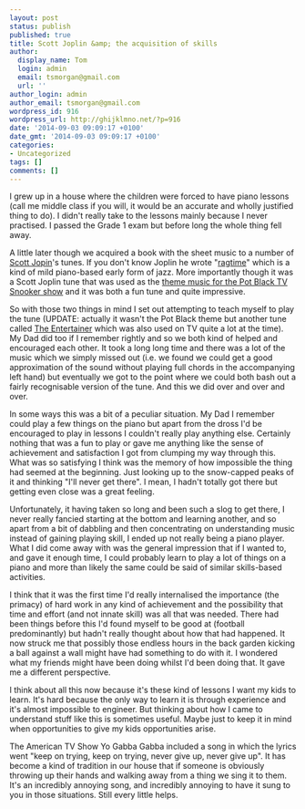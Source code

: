```yaml
---
layout: post
status: publish
published: true
title: Scott Joplin &amp; the acquisition of skills
author:
  display_name: Tom
  login: admin
  email: tsmorgan@gmail.com
  url: ''
author_login: admin
author_email: tsmorgan@gmail.com
wordpress_id: 916
wordpress_url: http://ghijklmno.net/?p=916
date: '2014-09-03 09:09:17 +0100'
date_gmt: '2014-09-03 09:09:17 +0100'
categories:
- Uncategorized
tags: []
comments: []
---
```

<p>I grew up in a house where the children were forced to have piano lessons (call me middle class if you will, it would be an accurate and wholly justified thing to do). I didn't really take to the lessons mainly because I never practised. I passed the Grade 1 exam but before long the whole thing fell away.</p>


<p>A little later though we acquired a book with the sheet music to a number of <a href="http://en.wikipedia.org/wiki/Scott_Joplin">Scott Jopin</a>'s tunes. If you don't know Joplin he wrote "<a href="http://en.wikipedia.org/wiki/Classic_rag">ragtime</a>" which is a kind of mild piano-based early form of jazz. More importantly though it was a Scott Joplin tune that was used as the <a href="https://www.youtube.com/watch?v=-nXUPHR17FI">theme music for the Pot Black TV Snooker show</a> and it was both a fun tune and quite impressive.</p>

<p>So with those two things in mind I set out attempting to teach myself to play the tune (UPDATE: actually it wasn't the Pot Black theme but another tune called <a href="https://www.youtube.com/watch?v=KCToGv-lO7c">The Entertainer</a> which was also used on TV quite a lot at the time). My Dad did too if I remember rightly and so we both kind of helped and encouraged each other. It took a long long time and there was a lot of the music which we simply missed out (i.e. we found we could get a good approximation of the sound without playing full chords in the accompanying left hand) but eventually we got to the point where we could both bash out a fairly recognisable version of the tune. And this we did over and over and over.</p>

<p>In some ways this was a bit of a peculiar situation. My Dad I remember could play a few things on the piano but apart from the dross I'd be encouraged to play in lessons I couldn't really play anything else. Certainly nothing that was a fun to play or gave me anything like the sense of achievement and satisfaction I got from clumping my way through this. What was so satisfying I think was the memory of how impossible the thing had seemed at the beginning. Just looking up to the snow-capped peaks of it and thinking "I'll never get there". I mean, I hadn't totally got there but getting even close was a great feeling.</p>

<p>Unfortunately, it having taken so long and been such a slog to get there, I never really fancied starting at the bottom and learning another, and so apart from a bit of dabbling and then concentrating on understanding music instead of gaining playing skill, I ended up not really being a piano player. What I did come away with was the general impression that if I wanted to, and gave it enough time, I could probably learn to play a lot of things on a piano and more than likely the same could be said of similar skills-based activities.</p>

<p>I think that it was the first time I'd really internalised the importance (the primacy) of hard work in any kind of achievement and the possibility that time and effort (and not innate skill) was all that was needed. There had been things before this I'd found myself to be good at (football predominantly) but hadn't really thought about how that had happened. It now struck me that possibly those endless hours in the back garden kicking a ball against a wall might have had something to do with it. I wondered what my friends might have been doing whilst I'd been doing that. It gave me a different perspective.</p>

<p>I think about all this now because it's these kind of lessons I want my kids to learn. It's hard because the only way to learn it is through experience and it's almost impossible to engineer. But thinking about how I came to understand stuff like this is sometimes useful. Maybe just to keep it in mind when opportunities to give my kids opportunities arise.</p>

<p>The American TV Show Yo Gabba Gabba included a song in which the lyrics went "keep on trying, keep on trying, never give up, never give up". It has become a kind of tradition in our house that if someone is obviously throwing up their hands and walking away from a thing we sing it to them. It's an incredibly annoying song, and incredibly annoying to have it sung to you in those situations. Still every little helps.</p>

